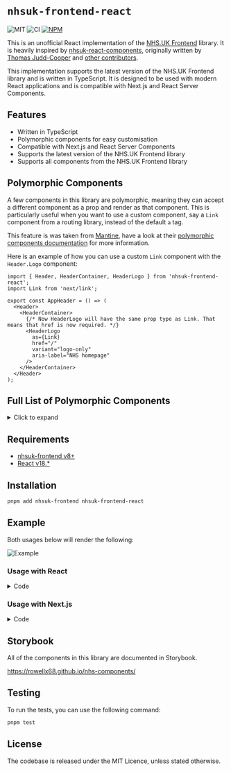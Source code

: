 # `nhsuk-frontend-react`

![MIT](https://img.shields.io/badge/License-MIT-green?style=flat-square)
![CI](https://img.shields.io/github/actions/workflow/status/rowellx68/nhs-components/publish.yml?style=flat-square&label=Build%20and%20Publish)
<a href="https://www.npmjs.com/package/nhsuk-frontend-react">
![NPM](https://img.shields.io/npm/v/nhsuk-frontend-react?style=flat-square&label=Version)
</a>

This is an unofficial React implementation of the [NHS.UK Frontend](https://github.com/nhsuk/nhsuk-frontend) library. It is heavily inspired by [nhsuk-react-components](https://github.com/NHSDigital/nhsuk-react-components), originally written by [Thomas Judd-Cooper](https://github.com/Tomdangov) and [other contributors](https://github.com/NHSDigital/nhsuk-react-components/graphs/contributors).

This implementation supports the latest version of the NHS.UK Frontend library and is written in TypeScript. It is designed to be used with modern React applications and is compatible with Next.js and React Server Components.

## Features

- Written in TypeScript
- Polymorphic components for easy customisation
- Compatible with Next.js and React Server Components
- Supports the latest version of the NHS.UK Frontend library
- Supports all components from the NHS.UK Frontend library

## Polymorphic Components

A few components in this library are polymorphic, meaning they can accept a different component as a prop and render as that component. This is particularly useful when you want to use a custom component, say a `Link` component from a routing library, instead of the default `a` tag.

This feature is was taken from [Mantine](https://github.com/mantinedev/mantine), have a look at their [polymorphic components documentation](https://mantine.dev/guides/polymorphic/) for more information.

Here is an example of how you can use a custom `Link` component with the `Header.Logo` component:

```tsx
import { Header, HeaderContainer, HeaderLogo } from 'nhsuk-frontend-react';
import Link from 'next/link';

export const AppHeader = () => (
  <Header>
    <HeaderContainer>
      {/* Now HeaderLogo will have the same prop type as Link. That means that href is now required. */}
      <HeaderLogo
        as={Link}
        href="/"
        variant="logo-only"
        aria-label="NHS homepage"
      />
    </HeaderContainer>
  </Header>
);
```

## Full List of Polymorphic Components

<details>
<summary>Click to expand</summary>

- `ActionLink`
- `BackLink`
- `Breadcrumb.BackLink`
- `Breadcrumb.ListItem`
- `Button`
- `Card.Image`
- `Card.Link`
- `ContentList.ListItem`
- `DoDontList.Label`
- `ErrorSummary.ListItem`
- `Fieldset.Legend`
- `Figure.Image`
- `Footer.ListItem`
- `Header.Logo`
- `Header.NavItem`
- `Header.TransactionLink`
- `Heading`
- `Link`
- `Pagination.Item`
- `SummaryList.Row.ActionLink`
- `Tabs.Title`
- `VisuallyHidden`
- `WarningCallout.Label`

</details>

## Requirements

- [nhsuk-frontend v8+](https://github.com/nhsuk/nhsuk-frontend)
- [React v18.\*](https://reactjs.org/)

## Installation

```bash
pnpm add nhsuk-frontend nhsuk-frontend-react
```

## Example

Both usages below will render the following:

![Example](./assets/ask-users-for-their-nhs-number--ask-users-for-their-nhs-number.png)

### Usage with React

<details>
<summary>Code</summary>

```tsx
import {
  Input,
  Header,
  Container,
  Main,
  Column,
  Row,
  Button,
} from 'nhsuk-frontend-react';

const Component = () => (
  <>
    <Header>
      <Header.Container>
        <Header.Logo href="/" variant="logo-only" aria-label="NHS homepage" />
      </Header.Container>
      <Header.Nav />
    </Header>
    <Container>
      <Main>
        <Row>
          <Column width="two-thirds">
            <form>
              <Input
                label="What is your NHS number?"
                labelProps={{ variant: 'page-heading', size: 'l' }}
                width="10"
                hint={
                  <>
                    Your NHS number is a 10 digit number that you find on any
                    letter the NHS has sent you. For example,{' '}
                    <span className="nhsuk-u-nowrap">485 777 3456</span>.
                  </>
                }
              />
              <Button>Continue</Button>
            </form>
          </Column>
        </Row>
      </Main>
    </Container>
  </>
);
```

</details>

### Usage with Next.js

<details>
<summary>Code</summary>

```tsx
import {
  Input,
  Header,
  HeaderContainer, // notice how we have to import HeaderContainer separately
  HeaderLogo, // Next.js does not work with nested components yet
  Container,
  Main,
  Column,
  Row,
  Button,
} from 'nhsuk-frontend-react';

const Component = () => (
  <>
    <Header>
      <HeaderContainer>
        <HeaderLogo href="/" variant="logo-only" aria-label="NHS homepage" />
      </HeaderContainer>
    </Header>
    <Container>
      <Main>
        <Row>
          <Column width="two-thirds">
            <form>
              <Input
                label="What is your NHS number?"
                labelProps={{ variant: 'page-heading', size: 'l' }}
                width="10"
                hint={
                  <>
                    Your NHS number is a 10 digit number that you find on any
                    letter the NHS has sent you. For example,{' '}
                    <span className="nhsuk-u-nowrap">485 777 3456</span>.
                  </>
                }
              />
              <Button>Continue</Button>
            </form>
          </Column>
        </Row>
      </Main>
    </Container>
  </>
);
```

</details>

## Storybook

All of the components in this library are documented in Storybook.

https://rowellx68.github.io/nhs-components/

## Testing

To run the tests, you can use the following command:

```bash
pnpm test
```

## License

The codebase is released under the MIT Licence, unless stated otherwise.
